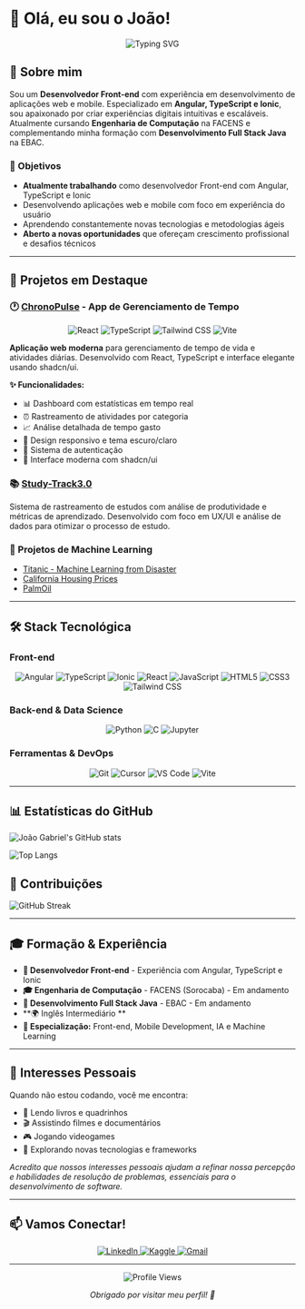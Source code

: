 # 👋 Olá, eu sou o João!

<div align="center">
  <img src="https://readme-typing-svg.herokuapp.com?font=Fira+Code&weight=500&size=28&pause=1000&color=3B82F6&center=true&vCenter=true&width=435&lines=Desenvolvedor+Front-end;" alt="Typing SVG" />
</div>

## 🚀 Sobre mim

Sou um **Desenvolvedor Front-end** com experiência em desenvolvimento de aplicações web e mobile. Especializado em **Angular, TypeScript e Ionic**, sou apaixonado por criar experiências digitais intuitivas e escaláveis. Atualmente cursando **Engenharia de Computação** na FACENS e complementando minha formação com **Desenvolvimento Full Stack Java** na EBAC.

### 🎯 Objetivos

- **Atualmente trabalhando** como desenvolvedor Front-end com Angular, TypeScript e Ionic
- Desenvolvendo aplicações web e mobile com foco em experiência do usuário
- Aprendendo constantemente novas tecnologias e metodologias ágeis
- **Aberto a novas oportunidades** que ofereçam crescimento profissional e desafios técnicos

---

## 💼 Projetos em Destaque

### 🕐 [ChronoPulse](https://github.com/JoaoLops3/ChronoPulse) - App de Gerenciamento de Tempo

<div align="center">
  <img src="https://img.shields.io/badge/React-20232A?style=for-the-badge&logo=react&logoColor=61DAFB" alt="React" />
  <img src="https://img.shields.io/badge/TypeScript-007ACC?style=for-the-badge&logo=typescript&logoColor=white" alt="TypeScript" />
  <img src="https://img.shields.io/badge/Tailwind_CSS-38B2AC?style=for-the-badge&logo=tailwind-css&logoColor=white" alt="Tailwind CSS" />
  <img src="https://img.shields.io/badge/Vite-646CFF?style=for-the-badge&logo=vite&logoColor=white" alt="Vite" />
</div>

**Aplicação web moderna** para gerenciamento de tempo de vida e atividades diárias. Desenvolvido com React, TypeScript e interface elegante usando shadcn/ui.

**✨ Funcionalidades:**

- 📊 Dashboard com estatísticas em tempo real
- ⏰ Rastreamento de atividades por categoria
- 📈 Análise detalhada de tempo gasto
- 📱 Design responsivo e tema escuro/claro
- 🔐 Sistema de autenticação
- 🎨 Interface moderna com shadcn/ui

### 📚 [Study-Track3.0](https://github.com/JoaoLops3/Study-Track3.0)

Sistema de rastreamento de estudos com análise de produtividade e métricas de aprendizado. Desenvolvido com foco em UX/UI e análise de dados para otimizar o processo de estudo.

### 🤖 Projetos de Machine Learning

- [Titanic - Machine Learning from Disaster](https://github.com/JoaoLops3/JoaoLops32.github.io)
- [California Housing Prices](https://github.com/JoaoLops3/JoaoLops33.github.io)
- [PalmOil](https://github.com/JoaoLops3/JoaoLops34.github.io)

---

## 🛠️ Stack Tecnológica

### **Front-end**

<div align="center">
  <img src="https://img.shields.io/badge/Angular-DD0031?style=for-the-badge&logo=angular&logoColor=white" alt="Angular" />
  <img src="https://img.shields.io/badge/TypeScript-007ACC?style=for-the-badge&logo=typescript&logoColor=white" alt="TypeScript" />
  <img src="https://img.shields.io/badge/Ionic-3880FF?style=for-the-badge&logo=ionic&logoColor=white" alt="Ionic" />
  <img src="https://img.shields.io/badge/React-20232A?style=for-the-badge&logo=react&logoColor=61DAFB" alt="React" />
  <img src="https://img.shields.io/badge/JavaScript-F7DF1E?style=for-the-badge&logo=javascript&logoColor=black" alt="JavaScript" />
  <img src="https://img.shields.io/badge/HTML5-E34F26?style=for-the-badge&logo=html5&logoColor=white" alt="HTML5" />
  <img src="https://img.shields.io/badge/CSS3-1572B6?style=for-the-badge&logo=css3&logoColor=white" alt="CSS3" />
  <img src="https://img.shields.io/badge/Tailwind_CSS-38B2AC?style=for-the-badge&logo=tailwind-css&logoColor=white" alt="Tailwind CSS" />
</div>

### **Back-end & Data Science**

<div align="center">
  <img src="https://img.shields.io/badge/Python-3776AB?style=for-the-badge&logo=python&logoColor=white" alt="Python" />
  <img src="https://img.shields.io/badge/C-00599C?style=for-the-badge&logo=c&logoColor=white" alt="C" />
  <img src="https://img.shields.io/badge/Jupyter-F37626?style=for-the-badge&logo=jupyter&logoColor=white" alt="Jupyter" />
</div>

### **Ferramentas & DevOps**

<div align="center">
  <img src="https://img.shields.io/badge/Git-F05032?style=for-the-badge&logo=git&logoColor=white" alt="Git" />
  <img src="https://img.shields.io/badge/Cursor-000000?style=for-the-badge&logo=cursor&logoColor=white" alt="Cursor" />
  <img src="https://img.shields.io/badge/VS_Code-007ACC?style=for-the-badge&logo=visual-studio-code&logoColor=white" alt="VS Code" />
  <img src="https://img.shields.io/badge/Vite-646CFF?style=for-the-badge&logo=vite&logoColor=white" alt="Vite" />
</div>

---

## 📊 Estatísticas do GitHub

![João Gabriel's GitHub stats](https://github-readme-stats.vercel.app/api?username=JoaoLops3&show_icons=true&theme=radical)

![Top Langs](https://github-readme-stats.vercel.app/api/top-langs/?username=JoaoLops3&layout=compact&theme=radical)

## 🌟 Contribuições

![GitHub Streak](https://github-readme-streak-stats.herokuapp.com/?user=JoaoLops3&theme=radical)


---

## 🎓 Formação & Experiência

- **💼 Desenvolvedor Front-end** - Experiência com Angular, TypeScript e Ionic
- **🎓 Engenharia de Computação** - FACENS (Sorocaba) - Em andamento
- **🌱 Desenvolvimento Full Stack Java** - EBAC - Em andamento
- **🌍 Inglês Intermediário **
- **🎯 Especialização:** Front-end, Mobile Development, IA e Machine Learning

---

## 🎨 Interesses Pessoais

Quando não estou codando, você me encontra:

- 📖 Lendo livros e quadrinhos
- 🎬 Assistindo filmes e documentários
- 🎮 Jogando videogames
- 🧠 Explorando novas tecnologias e frameworks

_Acredito que nossos interesses pessoais ajudam a refinar nossa percepção e habilidades de resolução de problemas, essenciais para o desenvolvimento de software._

---

## 📫 Vamos Conectar!

<div align="center">
  <a href="https://www.linkedin.com/in/jo%C3%A3o-gabriel-lopes-aguiar-773827244/">
    <img src="https://img.shields.io/badge/LinkedIn-0077B5?style=for-the-badge&logo=linkedin&logoColor=white" alt="LinkedIn" />
  </a>
  <a href="https://www.kaggle.com/joogabriellopes">
    <img src="https://img.shields.io/badge/Kaggle-20BEFF?style=for-the-badge&logo=Kaggle&logoColor=white" alt="Kaggle" />
  </a>
  <a href="mailto:joaogabriellops2353@gmail.com">
    <img src="https://img.shields.io/badge/Gmail-D14836?style=for-the-badge&logo=gmail&logoColor=white" alt="Gmail" />
  </a>
</div>

---

<div align="center">
  <img src="https://komarev.com/ghpvc/?username=JoaoLops3&style=flat-square&color=3B82F6" alt="Profile Views" />
  
  *Obrigado por visitar meu perfil! 👋*
</div>
